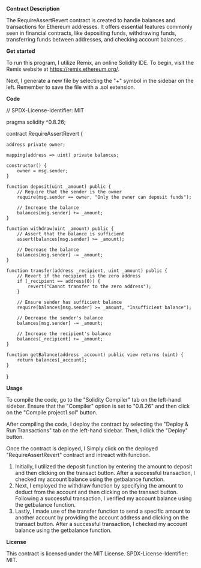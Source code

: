**Contract Description**

The RequireAssertRevert contract is created to handle balances and transactions for Ethereum addresses. It offers essential features commonly seen in financial contracts, like depositing funds, withdrawing funds, transferring funds between addresses, and checking account balances
.

**Get started**

To run this program, I utilize Remix, an online Solidity IDE. To begin, visit the Remix website at https://remix.ethereum.org/. 

Next, I generate a new file by selecting the "+" symbol in the sidebar on the left. Remember to save the file with a .sol extension.

**Code**

// SPDX-License-Identifier: MIT

pragma solidity ^0.8.26;

contract RequireAssertRevert {
   
    address private owner;
    
    mapping(address => uint) private balances;

    constructor() {
        owner = msg.sender;
    }

    function deposit(uint _amount) public {
        // Require that the sender is the owner
        require(msg.sender == owner, "Only the owner can deposit funds");

        // Increase the balance
        balances[msg.sender] += _amount;
    }

    function withdraw(uint _amount) public {
        // Assert that the balance is sufficient
        assert(balances[msg.sender] >= _amount);

        // Decrease the balance
        balances[msg.sender] -= _amount;
    }

    function transfer(address _recipient, uint _amount) public {
        // Revert if the recipient is the zero address
        if (_recipient == address(0)) {
            revert("Cannot transfer to the zero address");
        }

        // Ensure sender has sufficient balance
        require(balances[msg.sender] >= _amount, "Insufficient balance");

        // Decrease the sender's balance
        balances[msg.sender] -= _amount;

        // Increase the recipient's balance
        balances[_recipient] += _amount;
    }

    function getBalance(address _account) public view returns (uint) {
        return balances[_account];
    }
}

**Usage**

To compile the code, go to the "Solidity Compiler" tab on the left-hand sidebar. Ensure that the "Compiler" option is set to "0.8.26" and then click on the "Compile project1.sol" button.

After compiling the code, I deploy the contract by selecting the "Deploy & Run Transactions" tab on the left-hand sidebar. Then, I click the "Deploy" button.

Once the contract is deployed, I Simply click on the deployed  "RequireAssertRevert" contract and intreact with function.

1. Initially, I utilized the deposit function by entering the amount to deposit and then clicking on the transact button. After a successful transaction, I checked my account balance using the getbalance function.
2. Next, I employed the withdraw function by specifying the amount to deduct from the account and then clicking on the transact button. Following a successful transaction, I verified my account balance using the getbalance function.
3. Lastly, I made use of the transfer function to send a specific amount to another account by providing the account address and clicking on the transact button. After a successful transaction, I checked my account balance using the getbalance function.

 **License**
 
 This contract is licensed under the MIT License. SPDX-License-Identifier: MIT.
